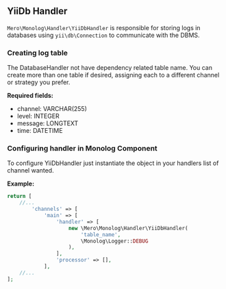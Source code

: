 YiiDb Handler
----------------

`Mero\Monolog\Handler\YiiDbHandler` is responsible for storing logs in databases
using `yii\db\Connection` to communicate with the DBMS.

### Creating log table

The DatabaseHandler not have dependency related table name. You can create
more than one table if desired, assigning each to a different channel or strategy
you prefer.

**Required fields:**

- channel: VARCHAR(255)
- level: INTEGER
- message: LONGTEXT
- time: DATETIME

### Configuring handler in Monolog Component

To configure YiiDbHandler just instantiate the object in your handlers list of channel
wanted.

**Example:**

```php
return [
    //...
        'channels' => [
            'main' => [
                'handler' => [
                    new \Mero\Monolog\Handler\YiiDbHandler(
                        'table_name',
                        \Monolog\Logger::DEBUG
                    ),
                ],
                'processor' => [],
            ],
    //...
];
```
